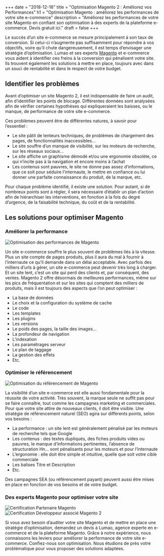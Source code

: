 +++
date = "2018-12-16"
title = "Optimisation Magento 2 : Améliorez vos Performances"
h1 = "Optimisation Magento : améliorez les performances de votre site e-commerce"
description = "Améliorez les performances de votre site Magento en confiant son optimisation à des experts de la plateforme e-commerce. Devis gratuit ici."
draft = false
+++

Le succès d’un site e-commerce se mesure principalement à son taux de conversion. Si celui-ci
n’augmente pas suffisamment pour répondre à vos objectifs, voire qu’il chute dangereusement, il est
temps d’envisager une stratégie d’optimisation. Lumao et ses experts [Magento](/ecommerce/cms/magento/) et e-commerce vous
aident à identifier ces freins à la conversion qui pénalisent votre site. Ils trouvent également les
solutions à mettre en place, toujours avec dans un souci de rentabilité et dans le respect de votre
budget.

## Identifier les problèmes

Avant d’optimiser un site Magento 2, il est indispensable de faire un audit, afin d’identifier les points
de blocage. Différentes données sont analysées afin de vérifier certaines hypothèses qui
expliqueraient les baisses, ou le manque, de performance de votre site e-commerce.

Ces problèmes peuvent être de différentes natures, à savoir pour l’essentiel :

- Le site pâtit de lenteurs techniques, de problèmes de chargement des pages, de
fonctionnalités inaccessibles…
- Le site souffre d’un manque de visibilité, sur les moteurs de recherche, sur les réseaux
sociaux…
- Le site affiche un graphisme démodé et/ou une ergonomie obsolète, ce qui n’incite pas à la
navigation et encore moins à l’achat
- Les contenus sont pauvres, le site ne donne pas assez d’informations, que ce soit pour
séduire l’internaute, le mettre en confiance ou lui donner une parfaite connaissance du
produit, de la marque, etc.

Pour chaque problème identifié, il existe une solution. Pour autant, si de nombreux points sont à
régler, il sera nécessaire d’établir un plan d’action afin de hiérarchiser les interventions, en fonction à
la fois du degré d’urgence, de la faisabilité technique, du coût et de la rentabilité.

## Les solutions pour optimiser Magento

### Améliorer la performance

<img class="animate zoomIn margin-auto" src="/images/performance.png" alt="Optimisation des performances de Magento" />

Un site e-commerce souffre le plus souvent de problèmes liés à la vitesse. Plus un site compte de
pages produits, plus il aura du mal à fournir à l’internaute ce qu’il demande dans un délai acceptable.
Avec parfois des milliers d’urls à gérer, un site e-commerce peut devenir très long à charger. Et un
site lent, c’est un site qui perd des clients et, par conséquent, des ventes. Magento 2 offre désormais
de meilleures performances, même sur les pics de fréquentation et sur les sites qui comptent des
milliers de produits, mais il est toujours des aspects que l’on peut optimiser :

- La base de données
- Le choix et la configuration du système de cache
- Le code
- Les templates
- Les plugins
- Les versions
- Le poids des pages, la taille des images…
- La profondeur de navigation
- L’indexation
- Les paramétrages serveur
- Le plan de taggage
- La gestion des effets
- Etc.

### Optimiser le référencement

<img class="animate zoomIn margin-auto" src="/images/referencement.png" alt="Optimisation du référencement de Magento" />

La visibilité d’un site e-commerce est elle aussi fondamentale pour la réussite de votre activité. Très
souvent, la marque seule ne suffit pas pour se faire connaître, tout comme les campagnes marketing
et commerciales. Pour que votre site attire de nouveaux clients, il doit être visible. Une stratégie de
référencement naturel (SEO) agira sur différents points, selon vos besoins :
- La performance : un site lent est généralement pénalisé par les moteurs de recherche tels
que Google
- Les contenus : des textes dupliqués, des fiches produits vides ou pauvres, le manque
d’informations pertinentes, l’absence de structuration Hn… sont pénalisants pour les
moteurs et pour l’internaute
- L’ergonomie : elle doit être simple et intuitive, quelle que soit votre cible commerciale
- Les balises Titre et Description
- Etc.

Des campagnes SEA (ou référencement payant) peuvent aussi être mises en place en fonction de vos
besoins et de votre budget.

### Des experts Magento pour optimiser votre site

<div class="row">
    <div class="col-xs-6"><img class="animate zoomIn margin-auto" src="/images/certification/community.png" alt="Certification Partenaire Magento" /></div>
    <div class="col-xs-6"><img class="animate zoomIn margin-auto" src="/images/certification/big_associate_developer_m2.png" alt="Certification Développeur associé Magento 2" /></div>
</div>

Si vous avez besoin d’auditer votre site Magento et de mettre en place une stratégie d’optimisation,
demandez un devis à Lumao, agence experte en e-commerce et de la plateforme Magento. Grâce à
notre expérience, nous connaissons les leviers pour améliorer la performance de votre site e-
commerce. Confiez-nous son optimisation. Nous étudions de près votre problématique pour vous
proposer des solutions adaptées.